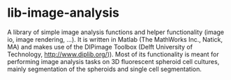 # lib-image-analysis
A library of simple image analysis functions and helper functionality (image io, image rendering, ...).
It is written in Matlab (The MathWorks Inc., Natick, MA) and makes 
use of the DIPimage Toolbox (Delft University of Technology, http://www.diplib.org/)).
Most of its functionality is meant for performing image analysis tasks on 3D fluorescent spheroid cell cultures, mainly segmentation of the spheroids and single cell segmentation.

